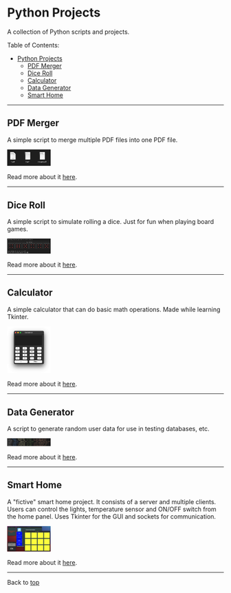 # Python Projects

A collection of Python scripts and projects.

Table of Contents:

- [Python Projects](#python-projects)
  - [PDF Merger](#pdf-merger)
  - [Dice Roll](#dice-roll)
  - [Calculator](#calculator)
  - [Data Generator](#data-generator)
  - [Smart Home](#smart-home)

---

## PDF Merger

A simple script to merge multiple PDF files into one PDF file.

<img src="PDF-Merger/img/merged.png" alt="PDF Merger" width=20%/>

Read more about it [here](/PDF-Merger/README.md).

---

## Dice Roll

A simple script to simulate rolling a dice. Just for fun when playing board games.

<img src="Fun-Projects/DiceRoll/img/dice.png" alt="Dice " width=20%/>

Read more about it [here](Fun-Projects/DiceRoll/README.md).

---

## Calculator

A simple calculator that can do basic math operations. Made while learning Tkinter.

<img src="Fun-Projects/Calculator/img/calculator.png" alt="Calculator" width=20%/>

Read more about it [here](Fun-Projects/Calculator/README.md).

---

## Data Generator

A script to generate random user data for use in testing databases, etc.

<img src="Data-Generator/img/random.png" alt="Data Generator" width=20%/>

Read more about it [here](Data-Generator/README.md).

---

## Smart Home

A "fictive" smart home project. It consists of a server and multiple clients. Users can control the lights, temperature sensor and ON/OFF switch from the home panel. Uses Tkinter for the GUI and sockets for communication.

<img src="Smart-Home/img/full-on.png" alt="Smart Home" width=20%/>

Read more about it [here](Smart-Home/README.md).

---

Back to [top](#python-projects)
